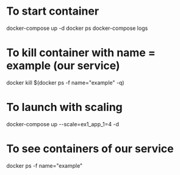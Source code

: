 # To start container
docker-compose  up -d
docker ps
docker-compose logs


# To kill container with name = example (our service)
docker kill $(docker ps -f name="example" -q)


# To launch with scaling
docker-compose up --scale=ex1_app_1=4 -d
# To see containers of our service
docker ps -f name="example"
